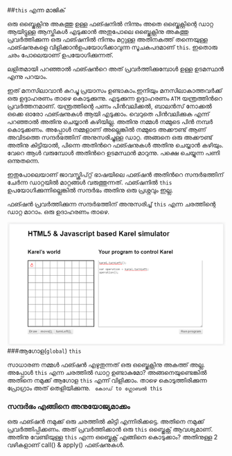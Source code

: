 ##`this` എന്ന മാജിക്‌

ഒരു ഒബ്ജെക്റ്റിനു അകത്തു ഉള്ള ഫങ്ഷനില്‍ നിന്നും അതെ ഒബ്ജെക്റ്റിന്റെ ഡാറ്റ ആയിട്ടുള്ള ആസ്തികള്‍ എടുക്കാന്‍ അതുപോലെ ഒബ്ജെക്റ്റിനു അകത്തു പ്രവര്‍ത്തിക്കുന്ന ഒരു ഫങ്ഷനില്‍ നിന്നും മറ്റുള്ള അതിനകത്ത് തന്നെയുള്ള ഫങ്ഷനുകളെ വിളിക്കാന്‍ഉപയോഗിക്കാവുന്ന സൂചകപദമാണ്‌ `this`. ഇതൊരു ചരം പോലെയാണ് ഉപയോഗിക്കുന്നത്. 

ലളിതമായി പറഞ്ഞാല്‍ ഫങ്ഷന്‍റെ അത് പ്രവര്‍ത്തിക്കുമ്പോള്‍ ഉള്ള ഉടമസ്ഥന്‍ എന്നു പറയാം. 

ഇത് മനസിലാവാന്‍ കുറച്ചു പ്രയാസം ഉണ്ടാകാം.ഇനിയും മനസിലാകാത്തവര്‍ക്ക് ഒരു ഉദ്ദാഹരണം താഴെ കൊടുക്കുന്നു. എടുക്കുന്ന ഉദ്ദാഹരണം `ATM` യന്ത്രത്തിന്‍റെ പ്രവര്‍ത്തനമാണ്. യന്ത്രത്തിന്റെ പണം പിന്‍വലിക്കല്‍, ബാലന്‍സ് നോക്കല്‍ ഒക്കെ ഓരോ ഫങ്ഷനുകള്‍ ആയി എടുക്കാം. വെറുതെ പിന്‍വലിക്കുക എന്ന് പറഞ്ഞാല്‍ അതിനു ചെയ്യാന്‍ കഴിയില്ല. അതിനു നമ്മള്‍ നമ്മുടെ പിന്‍ നമ്പര്‍ കൊടുക്കണം. അപ്പോള്‍ നമ്മളാണ് അല്ലെങ്കില്‍ നമ്മുടെ അക്കൗണ്ട്‌ ആണ് അവിടത്തെ സന്ദര്‍ഭത്തിന് അനുസരിച്ചുള്ള ഡാറ്റ. അങ്ങനെ ഒരു അക്കൗണ്ട്‌ അതിനു കിട്ടിയാല്‍, പിന്നെ അതിന്‍റെ ഫങ്ഷനുകള്‍ അതിനു ചെയ്യാന്‍ കഴിയും. വേറെ ആള്‍ വരുമ്പോള്‍ അതിന്‍റെ ഉടമസ്ഥന്‍ മാറുന്നു. പക്ഷെ ചെയ്യുന്ന പണി ഒന്നുതന്നെ.

ഇതുപോലെയാണ് ജാവസ്ക്രിപ്റ്റ് ഭാഷയിലെ ഫങ്ഷന്‍ അതിന്‍റെ സന്ദര്‍ഭത്തിന് ചേര്‍ന്ന ഡാറ്റയില്‍ മാറ്റങ്ങള്‍ വരുത്തുന്നത്. ഫങ്ഷനില്‍ `this` ഉപയോഗിക്കുന്നില്ലെങ്കില്‍ സന്ദര്‍ഭം അതിനു ഒരു പ്രശ്നവും ഇല്ല. 

ഫങ്ഷന്‍ പ്രവര്‍ത്തിക്കുന്ന സന്ദര്‍ഭത്തിന് അനുസരിച്ച് `this` എന്ന ചരത്തിന്റെ ഡാറ്റ മാറാം. ഒരു ഉദാഹരണം താഴെ.

![turnLeft without this](images/ch08/05/01-turnLeftInVar.PNG)
###ആഗോള(`global`) `this`

സാധാരണ നമ്മള്‍ ഫങ്ഷന്‍ എഴുതുന്നത് ഒരു ഒബ്ജെക്റ്റിനു അകത്ത് അല്ല. അപ്പോള്‍ `this` എന്ന ചരത്തില്‍ ഡാറ്റ ഉണ്ടാകുമോ? അങ്ങനെയുണ്ടെങ്കില്‍ അതിനെ നമുക്ക് ആഗോള `this` എന്ന് വിളിക്കാം. താഴെ കൊടുത്തിരിക്കുന്ന പ്രോഗ്രാം അത് തെളിയിക്കുന്നു.
`
കോഡ് to ഗ്ലോബല്‍ this`

### സന്ദര്‍ഭം എങ്ങിനെ അനുയോജ്യമാക്കം 

ഒരു ഫങ്ഷന്‍ നമുക്ക് ഒരു ചരത്തില്‍ കിട്ടി എന്നിരിക്കട്ടെ. അതിനെ നമുക്ക് പ്രവര്‍ത്തിപ്പിക്കണം. അത് പ്രവര്‍ത്തിക്കാന്‍ ഒരു `this` ഒബ്ജെക്റ്റ് ആവശ്യമാണ്. അതിനു വേണ്ടിയുള്ള `this` എന്ന ഒബ്ജെക്റ്റ് എങ്ങിനെ കൊടുക്കാം?
അതിനുള്ള 2 വഴികളാണ് call() & apply() ഫങ്ഷനുകള്‍.